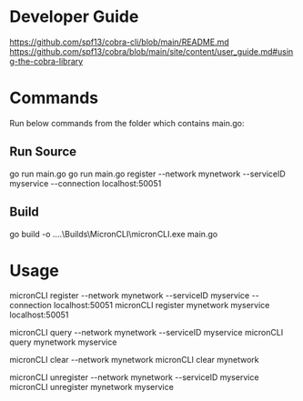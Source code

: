 # Developer Guide
https://github.com/spf13/cobra-cli/blob/main/README.md
https://github.com/spf13/cobra/blob/main/site/content/user_guide.md#using-the-cobra-library

# Commands
Run below commands from the folder which contains main.go:

## Run Source
go run main.go
go run main.go register --network mynetwork --serviceID myservice --connection localhost:50051

## Build
go build -o ..\..\Builds\MicronCLI\micronCLI.exe main.go

# Usage
  micronCLI register --network mynetwork --serviceID myservice --connection localhost:50051
  micronCLI register mynetwork myservice localhost:50051
  
  micronCLI query --network mynetwork --serviceID myservice
  micronCLI query mynetwork myservice

  micronCLI clear --network mynetwork
  micronCLI clear mynetwork
  
  micronCLI unregister --network mynetwork --serviceID myservice
  micronCLI unregister mynetwork myservice